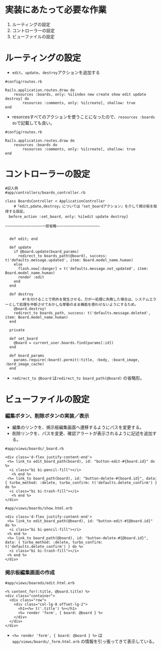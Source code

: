 # 実装にあたって必要な作業

1. ルーティングの設定
2. コントローラーの設定
3. ビューファイルの設定

# ルーティングの設定

- `edit`、`update`、`destroy`アクションを追加する

```
#config/routes.rb

Rails.application.routes.draw do
	resources :boards, only: %i[index new create show edit update destroy] do
		resources :comments, only: %i[create], shallow: true
end
```

- resorcesすべてのアクションを使うことになったので、`resources :boards do`で記載しても良い。

```
#config/routes.rb

Rails.application.routes.draw do
	resources :boards do
		resources :comments, only: %i[create], shallow: true
end
```

# コントローラーの設定

```
#記入例
#app/controllers/boards_controller.rb

class BoardsController < ApplicationController
	#「edit,pdate,destroy」については『set_boardアクション』を介して掲示板を取得する設定。
　before_action :set_board, only: %i[edit update destroy]

~~~~~~~~~~~~~~~~~一部省略~~~~~~~~~~~~~~~~~~~~

	
  def edit; end

  def update
    if @board.update(board_params)
      redirect_to boards_path(@board), success: t('defaults.message.updated', item: Board.model_name.human)
    else
      flash.now[:danger] = t('defaults.message.not_updated', item: Board.model_name.human)
      render :edit
    end
  end

  def destroy
		#!を付けることで例外を発生させる。万が一処理に失敗した場合は、システムエラーとして処理を中断させておかしな挙動のまま機能を使わせないようにするため。
    @board.destroy!
    redirect_to boards_path, success: t('defaults.message.deleted', item: Board.model_name.human)
  end

  private

  def set_board
    @board = current_user.boards.find(params[:id])
  end

  def board_params
    params.require(:board).permit(:title, :body, :board_image, :bord_image_cache)
  end
```

- `redirect_to @board` は`redirect_to board_path(@board)` の省略形。

# ビューファイルの設定

### ****編集ボタン、削除ボタンの実装／表示****

- 編集のリンクを、掲示板編集画面へ遷移するようにパスを変更する。
- 削除リンクを、パスを変更、確認アラートが表示されるように記述を追加する。

```
#app/views/boards/_board.rb

<div class='d-flex justify-content-end'>
 <%= link_to edit_board_path(board), id: "button-edit-#{board.id}" do %>
  <i class="bi bi-pencil-fill"></i>
   <% end %>
 <%= link_to board_path(board), id: "button-delete-#{board.id}", data: { turbo_method: :delete, turbo_confirm: t('defaults.delete_confirm') } do %>
  <i class="bi bi-trash-fill"></i>
   <% end %>
</div>
```

```
#app/views/boards/show.html.erb

<div class='d-flex justify-content-end'>
 <%= link_to edit_board_path(@board), id: "button-edit-#{@board.id}" do %>
  <i class="bi bi-pencil-fill"></i>
 <% end %>
 <%= link_to board_path(@board), id: "button-delete-#{@board.id}", data: { turbo_method: :delete, turbo_confirm: t('defaults.delete_confirm') } do %>
  <i class="bi bi-trash-fill"></i>
 <% end %>
</div>
```

### 掲示板編集画面の作成

```
#app/views/boareds/edit.html.erb

<% content_for(:title, @board.title) %>
<div class="container">
  <div class="row">
    <div class="col-lg-8 offset-lg-2">
      <h1><%= t('.title') %></h1>
      <%= render 'form', { board: @board } %>
    </div>
  </div>
</div>
```

- `<%= render 'form', { board: @board } %>` は`app/views/boards/_form.html.erb` の情報を引っ張ってきて表示している。
